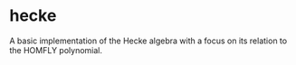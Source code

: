 # hecke
A basic implementation of the Hecke algebra with a focus on its relation to the HOMFLY polynomial.
